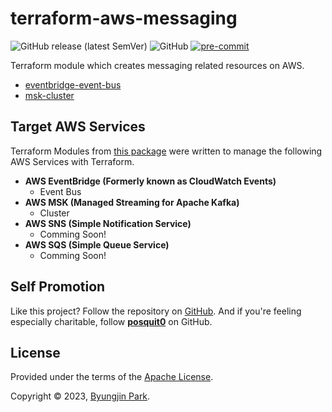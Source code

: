 # terraform-aws-messaging

![GitHub release (latest SemVer)](https://img.shields.io/github/v/release/tedilabs/terraform-aws-messaging?color=blue&sort=semver&style=flat-square)
![GitHub](https://img.shields.io/github/license/tedilabs/terraform-aws-messaging?color=blue&style=flat-square)
[![pre-commit](https://img.shields.io/badge/pre--commit-enabled-brightgreen?logo=pre-commit&logoColor=white&style=flat-square)](https://github.com/pre-commit/pre-commit)

Terraform module which creates messaging related resources on AWS.

- [eventbridge-event-bus](./modules/eventbridge-event-bus)
- [msk-cluster](./modules/msk-cluster)


## Target AWS Services

Terraform Modules from [this package](https://github.com/tedilabs/terraform-aws-messaging) were written to manage the following AWS Services with Terraform.

- **AWS EventBridge (Formerly known as CloudWatch Events)**
  - Event Bus
- **AWS MSK (Managed Streaming for Apache Kafka)**
  - Cluster
- **AWS SNS (Simple Notification Service)**
  - Comming Soon!
- **AWS SQS (Simple Queue Service)**
  - Comming Soon!


## Self Promotion

Like this project? Follow the repository on [GitHub](https://github.com/tedilabs/terraform-aws-messaging). And if you're feeling especially charitable, follow **[posquit0](https://github.com/posquit0)** on GitHub.


## License

Provided under the terms of the [Apache License](LICENSE).

Copyright © 2023, [Byungjin Park](https://www.posquit0.com).

